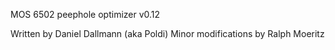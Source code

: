 MOS 6502 peephole optimizer v0.12

Written by Daniel Dallmann (aka Poldi)
Minor modifications by Ralph Moeritz
